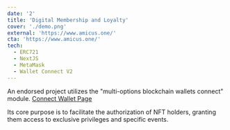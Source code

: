 ```yaml
---
date: '2'
title: 'Digital Membership and Loyalty'
cover: './demo.png'
external: 'https://www.amicus.one/'
cta: 'https://www.amicus.one/'
tech:
  - ERC721
  - NextJS
  - MetaMask
  - Wallet Connect V2
---
```


An endorsed project utilizes the "multi-options blockchain wallets connect" module. [Connect Wallet Page](https://dime-qa.the-hash.com/connect-wallet)

Its core purpose is to facilitate the authorization of NFT holders, granting them access to exclusive privileges and specific events.
